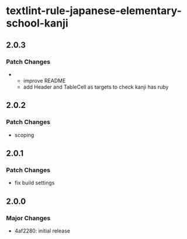 # textlint-rule-japanese-elementary-school-kanji

## 2.0.3

### Patch Changes

- - improve README
  - add Header and TableCell as targets to check kanji has ruby

## 2.0.2

### Patch Changes

- scoping

## 2.0.1

### Patch Changes

- fix build settings

## 2.0.0

### Major Changes

- 4af2280: initial release

